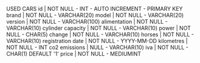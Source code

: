 <!--
Modellizzare la struttura di una tabella per memorizzare tutti i dati riguardanti delle auto usate messe in vendita da un concessionario
 -->

USED CARS
id | NOT NULL - INT - AUTO INCREMENT - PRIMARY KEY
brand | NOT NULL - VARCHAR(20)
model | NOT NULL - VARCHAR(20)
version | NOT NULL - VARCHAR(100)
alimentation | NOT NULL - VARCHAR(10)
cylinder capacity | NOT NULL - VARCHAR(10)
power | NOT NULL - CHAR(5)
change | NOT NULL - VARCHAR(10)
horses | NOT NULL - VARCHAR(10)
registration date | NOT NULL - YYYY-MM-DD
kilometres | NOT NULL - INT
co2 emissions | NULL - VARCHAR(10)
iva | NOT NULL - CHAR(1) DEFAULT '1'
price | NOT NULL - MEDIUMINT
